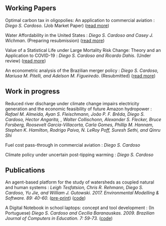 ## Working Papers

Optimal carbon tax in oligopolies: An application to commercial aviation
:   _Diego S. Cardoso_. (Job Market Paper) ([read more](https://www.diegoscardoso.com/research/optimal_carbon_tax_in_oligopolies))

Water Affordability in the United States
:   _Diego S. Cardoso and Casey J. Wichman_. (Preparing resubmission) ([read more](https://www.diegoscardoso.com/research/water_affordability_US))

Value of a Statistical Life under Large Mortality Risk Change: Theory and an Application to COVID-19
:   _Diego S. Cardoso and Ricardo Dahis_. (Under review) ([read more](https://www.diegoscardoso.com/research/vsl_large_risk))

An econometric analysis of the Brazilian merger policy
:   _Diego S. Cardoso, Mariusa M. Pitelli, and Adelson M. Figueiredo_. (Resubmitted) ([read more](https://www.diegoscardoso.com/research/brazil_merger_policy))

## Work in progress

Reduced river discharge under climate change impairs electricity generation and the economic feasibility of future Amazon hydropower
:   _Rafael M. Almeida, Ayan S. Fleischmann, João P. F. Brêda, Diego S. Cardoso, Hector Angarita, , Walter Collischonn, Alexander S. Flecker, Bruce Forsberg, Roosevelt García-Villacorta, Carla Gomes, Phillip M. Hannam, Stephen K. Hamilton, Rodrigo Paiva, N. LeRoy Poff, Suresh Sethi, and Qinru Shi_

Fuel cost pass-through in commercial aviation
:   _Diego S. Cardoso_

Climate policy under uncertain post-tipping warming
:   _Diego S. Cardoso_


## Publications

An agent-based platform for the study of watersheds as coupled natural and human systems
:   _Leigh Tesfatsion, Chris R. Rehmann, Diego S. Cardoso, Yu Jie, and William J. Gutowski. 2017. Environmental Modelling & Software. 89: 40-60._ ([pre-print](http://dscardoso.github.io/files/papers/WACCShedPlatform.Preprint.pdf)) ([code](https://bitbucket.org/waccproject/waccshedsoftwareplatform/overview))
 
A Digital Notebook in school laptops: concept and tool development
:   (In Portuguese) _Diego S. Cardoso and Cecília Baranauskas. 2009. Brazilian Journal of Computers in Education. 7: 59-73._ ([code](https://code.google.com/archive/p/cadernodigital))